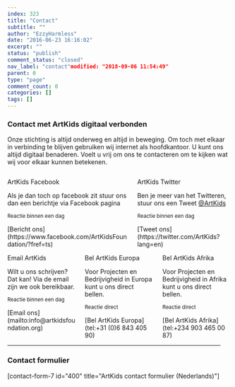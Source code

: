 ```yaml
---
index: 323
title: "Contact"
subtitle: ""
author: "EzzyHarmless"
date: "2016-06-23 16:16:02"
excerpt: ""
status: "publish"
comment_status: "closed"
nav_label: "contact"modified: "2018-09-06 11:54:49"
parent: 0
type: "page"
comment_count: 0
categories: []
tags: []
---
```


### <span class="icon"></span><span>Contact met ArtKids</span> <span class="has-text-calm is-size-4">digitaal verbonden</span>

Onze stichting is altijd onderweg en altijd in beweging. Om toch met elkaar in verbinding te blijven gebruiken wij internet als hoofdkantoor. U kunt ons altijd digitaal benaderen. Voelt u vrij om ons te contacteren om te kijken wat wij voor elkaar kunnen betekenen.

<div class="columns">

<div class="column">

<div class="card">

<div class="card-header">

<span class="icon is-small"></span><span>ArtKids Facebook</span>

</div>

<div class="card-content">

Als je dan toch op facebook zit stuur ons dan een berichtje via Facebook pagina

<small class="has-text-calm is-size-7"><span class="icon is-small"></span><span>Reactie binnen een dag</span></small></div>

<div class="card-footer">[<span class="icon is-small"></span><span>Bericht ons</span>](https://www.facebook.com/ArtKidsFoundation/?fref=ts)</div>

</div>

</div>

<div class="column">

<div class="card">

<div class="card-header">

<span class="icon is-small"></span><span>ArtKids Twitter</span>

</div>

<div class="card-content">

Ben je meer van het Twitteren, stuur ons een Tweet [@ArtKids](https://twitter.com/ArtKids)

<small class="has-text-calm is-size-7"><span class="icon is-small"></span><span>Reactie binnen een dag</span></small></div>

<div class="card-footer">[<span class="icon is-small"></span><span>Tweet ons</span>](https://twitter.com/ArtKids?lang=en)</div>

</div>

</div>

</div>

<div class="columns">

<div class="column">

<div class="card">

<div class="card-header">

<span class="icon is-small"></span><span>Email ArtKids</span>

</div>

<div class="card-content">

Wilt u ons schrijven? Dat kan! Via de email zijn we ook bereikbaar.

<small class="has-text-calm is-size-7"><span class="icon is-small"></span><span>Reactie binnen een dag</span></small></div>

<div class="card-footer">[<span class="icon is-small"></span><span>Email ons</span>](mailto:info@artkidsfoundation.org)</div>

</div>

</div>

<div class="column">

<div class="card">

<div class="card-header">

<span class="icon is-small"></span><span>Bel ArtKids Europa</span>

</div>

<div class="card-content">

Voor Projecten en Bedrijvigheid in Europa kunt u ons direct bellen.

<small class="has-text-calm is-size-7"><span class="icon is-small"></span><span>Reactie direct</span></small></div>

<div class="card-footer">[<span class="icon is-small"></span><span>Bel ArtKids Europa</span>](tel:+31 (0)6 843 405 90)</div>

</div>

</div>

<div class="column">

<div class="card">

<div class="card-header">

<span class="icon is-small"></span><span>Bel ArtKids Afrika</span>

</div>

<div class="card-content">

Voor Projecten en Bedrijvigheid in Afrika kunt u ons direct bellen.

<small class="has-text-calm is-size-7"><span class="icon is-small"></span><span>Reactie direct</span></small></div>

<div class="card-footer">[<span class="icon is-small"></span><span>Bel ArtKids Afrika</span>](tel:+234 903 465 00 87)</div>

</div>

</div>

</div>

<div class="columns">

<div class="column">

* * *

### <span class="icon"></span><span>Contact formulier</span>

[contact-form-7 id="400" title="ArtKids contact formulier (Nederlands)"]</div>

</div>